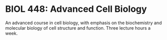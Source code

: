 # BIOL 448: Advanced Cell Biology

An advanced course in cell biology, with emphasis on the biochemistry and molecular biology of cell structure and function. Three lecture hours a week.